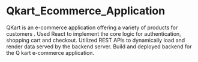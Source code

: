 # Qkart_Ecommerce_Application
QKart is an e-commerce application offering a variety of products for customers . Used React to implement the core logic for authentication, shopping cart and checkout.  Utilized REST APIs to dynamically load and render data served by the backend server. Build and deployed backend for the Q kart e-commerce application.
